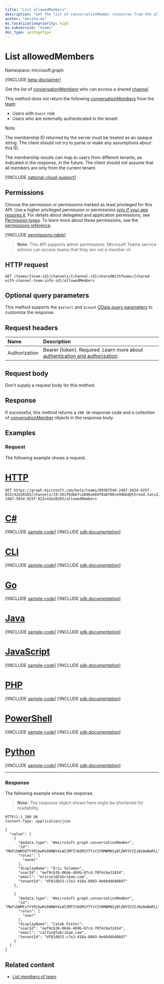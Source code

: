 ```yaml
---
title: "List allowedMembers"
description: "Get the list of conversationMember resources from the allowedMembers navigation property."
author: "devjha-ms"
ms.localizationpriority: high
ms.subservice: "teams"
doc_type: apiPageType
---
```


# List allowedMembers
Namespace: microsoft.graph

[!INCLUDE [beta-disclaimer](../../includes/beta-disclaimer.md)]

Get the list of [conversationMembers](../resources/conversationmember.md) who can access a shared [channel](../resources/channel.md).

This method does not return the following [conversationMembers](../resources/conversationmember.md) from the [team](../resources/team.md):
- Users with `Guest` role
- Users who are externally authenticated in the tenant

> [!NOTE]
> The membership ID returned by the server must be treated as an opaque string. The client should not try to parse or make any assumptions about this ID.
>
> The membership results can map to users from different tenants, as indicated in the response, in the future. The client should not assume that all members are only from the current tenant.

[!INCLUDE [national-cloud-support](../../includes/global-us.md)]

## Permissions
Choose the permission or permissions marked as least privileged for this API. Use a higher privileged permission or permissions [only if your app requires it](/graph/permissions-overview#best-practices-for-using-microsoft-graph-permissions). For details about delegated and application permissions, see [Permission types](/graph/permissions-overview#permission-types). To learn more about these permissions, see the [permissions reference](/graph/permissions-reference).

<!-- { "blockType": "permissions", "name": "sharedwithchannelteaminfo_list_allowedmembers" } -->
[!INCLUDE [permissions-table](../includes/permissions/sharedwithchannelteaminfo-list-allowedmembers-permissions.md)]


> **Note**: This API supports admin permissions. Microsoft Teams service admins can access teams that they are not a member of.

## HTTP request

<!-- {
  "blockType": "ignored"
}
-->
``` http
GET /teams/{team-id}/channels/{channel-id}/sharedWithTeams/{shared-with-channel-team-info-id}/allowedMembers
```

## Optional query parameters
This method supports the `$select` and `$count` [OData query parameters](/graph/query-parameters) to customize the response.

## Request headers
|Name|Description|
|:---|:---|
|Authorization|Bearer {token}. Required. Learn more about [authentication and authorization](/graph/auth/auth-concepts).|

## Request body
Don't supply a request body for this method.

## Response

If successful, this method returns a `200 OK` response code and a collection of [conversationMember](../resources/conversationmember.md) objects in the response body.

## Examples

### Request
The following example shows a request.

# [HTTP](#tab/http)
<!-- {
  "blockType": "request",
  "name": "list_conversationmember",
  "sampleKeys": ["893075dd-2487-5634-925f-022c42e20265", "19:561fbdbbfca848a484f0a6f00ce9dbbd@thread.tacv2", "893075dd-2487-5634-925f-022c42e20265"]
}
-->
``` http
GET https://graph.microsoft.com/beta/teams/893075dd-2487-5634-925f-022c42e20265/channels/19:561fbdbbfca848a484f0a6f00ce9dbbd@thread.tacv2/sharedWithTeams/893075dd-2487-5634-925f-022c42e20265/allowedMembers
```

# [C#](#tab/csharp)
[!INCLUDE [sample-code](../includes/snippets/csharp/list-conversationmember-csharp-snippets.md)]
[!INCLUDE [sdk-documentation](../includes/snippets/snippets-sdk-documentation-link.md)]

# [CLI](#tab/cli)
[!INCLUDE [sample-code](../includes/snippets/cli/list-conversationmember-cli-snippets.md)]
[!INCLUDE [sdk-documentation](../includes/snippets/snippets-sdk-documentation-link.md)]

# [Go](#tab/go)
[!INCLUDE [sample-code](../includes/snippets/go/list-conversationmember-go-snippets.md)]
[!INCLUDE [sdk-documentation](../includes/snippets/snippets-sdk-documentation-link.md)]

# [Java](#tab/java)
[!INCLUDE [sample-code](../includes/snippets/java/list-conversationmember-java-snippets.md)]
[!INCLUDE [sdk-documentation](../includes/snippets/snippets-sdk-documentation-link.md)]

# [JavaScript](#tab/javascript)
[!INCLUDE [sample-code](../includes/snippets/javascript/list-conversationmember-javascript-snippets.md)]
[!INCLUDE [sdk-documentation](../includes/snippets/snippets-sdk-documentation-link.md)]

# [PHP](#tab/php)
[!INCLUDE [sample-code](../includes/snippets/php/list-conversationmember-php-snippets.md)]
[!INCLUDE [sdk-documentation](../includes/snippets/snippets-sdk-documentation-link.md)]

# [PowerShell](#tab/powershell)
[!INCLUDE [sample-code](../includes/snippets/powershell/list-conversationmember-powershell-snippets.md)]
[!INCLUDE [sdk-documentation](../includes/snippets/snippets-sdk-documentation-link.md)]

# [Python](#tab/python)
[!INCLUDE [sample-code](../includes/snippets/python/list-conversationmember-python-snippets.md)]
[!INCLUDE [sdk-documentation](../includes/snippets/snippets-sdk-documentation-link.md)]

---

### Response
The following example shows the response.
>**Note:** The response object shown here might be shortened for readability.
<!-- {
  "blockType": "response",
  "truncated": true,
  "@odata.type": "microsoft.graph.conversationMember",
  "isCollection": true
}
-->
``` http
HTTP/1.1 200 OK
Content-Type: application/json

{
  "value": [
    {
      "@odata.type": "#microsoft.graph.conversationMember",
      "id": "MmFiOWM3OTYtMjkwMi00NWY4LWI3MTItN2M1YTYzY2Y0MWM0IyNlZWY5Y2IzNi0wNmRlLTQ2OWItODdjZC03MGY0Y2JlMzJkMTQ",
      "roles": [
        "owner"
      ],
      "displayName": "Eric Solomon",
      "userId": "eef9cb36-06de-469b-87cd-70f4cbe32d14",
      "email": "ericsol@fabrikam.com",
      "tenantId": "df81db53-c7e2-418a-8803-0e68d4b88607"
    },
    
    {
      "@odata.type": "#microsoft.graph.conversationMember",
      "id": "MmFiOWMFxTYtMjkwMi00NWY4LWI3MTItN2M1YTYzY2Y0MWM0IyNlZWY5Y2IzNi0wNmRlLTQ2OWItODdjZC03MGY0Y2JlMzJkMTQ",
      "roles": [
        "user"
      ],
      "displayName": "Caleb Foster",
      "userId": "eef9cb36-06de-469b-87cd-70f4cbe32d14",
      "email": "calfos@fabrikam.com",
      "tenantId": "df81db53-c7e2-418a-8803-0e68d4b88607"
    }
  ]
}
```

## Related content

- [List members of team](team-list-members.md)
